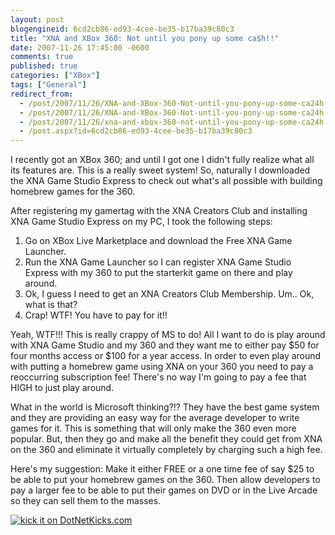 ```yaml
---
layout: post
blogengineid: 6cd2cb86-ed93-4cee-be35-b17ba39c80c3
title: "XNA and XBox 360: Not until you pony up some ca$h!!"
date: 2007-11-26 17:45:00 -0600
comments: true
published: true
categories: ["XBox"]
tags: ["General"]
redirect_from: 
  - /post/2007/11/26/XNA-and-XBox-360-Not-until-you-pony-up-some-ca24h!!.aspx
  - /post/2007/11/26/XNA-and-XBox-360-Not-until-you-pony-up-some-ca24h!!
  - /post/2007/11/26/xna-and-xbox-360-not-until-you-pony-up-some-ca24h!!
  - /post.aspx?id=6cd2cb86-ed93-4cee-be35-b17ba39c80c3
---
```

<!-- more -->

I recently got an XBox 360; and until I got one I didn't fully realize what all its features are. This is a really sweet system! So, naturally I downloaded the XNA Game Studio Express to check out what's all possible with building homebrew games for the 360.

After registering my gamertag with the XNA Creators Club and installing XNA Game Studio Express on my PC, I took the following steps:
<OL>
<LI>Go on XBox Live Marketplace and download the Free XNA Game Launcher. 
<LI>Run the XNA Game Launcher so I can register XNA Game Studio Express with my 360 to put the starterkit game on there and play around. 
<LI>Ok, I guess I need to get an XNA Creators Club Membership. Um.. Ok, what is that? 
<LI>Crap! WTF! You have to pay for it!!</LI></OL>

Yeah, WTF!!! This is really crappy of MS to do! All I want to do is play around with XNA Game Studio and my 360 and they want me to either pay $50 for four months access or $100 for a year access. In order to even play around with putting a homebrew game using XNA on your 360 you need to pay a reoccurring subscription fee! There's no way I'm going to pay a fee that HIGH to just play around.

What in the world is Microsoft thinking?!? They have the best game system and they are providing an easy way for the average developer to write games for it. This is something that will only make the 360 even more popular. But, then they go and make all the benefit they could get from XNA on the 360 and eliminate it virtually completely by charging such a high fee.

Here's my suggestion: Make it either FREE or a one time fee of say $25 to be able to put your homebrew games on the 360. Then allow developers to pay a larger fee to be able to put their games on DVD or in the Live Arcade so they can sell them to the masses.

<A href="http://www.dotnetkicks.com/kick/?url=http%3a//pietschsoft.com/Blog/Post.aspx%3fPostID%3d1427"><IMG alt="kick it on DotNetKicks.com" src="http://www.dotnetkicks.com/Services/Images/KickItImageGenerator.ashx?url=http%3a//pietschsoft.com/Blog/Post.aspx%3fPostID%3d1427&amp;bgcolor=0099FF" border=0></A>
